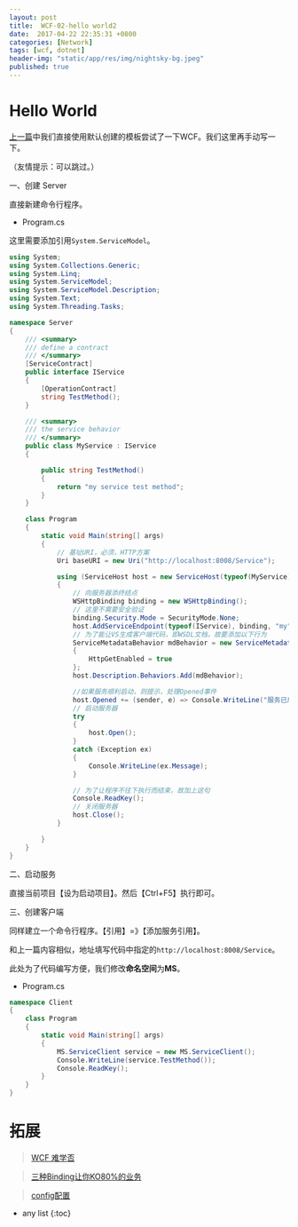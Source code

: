 ```yaml
---
layout: post
title:  WCF-02-hello world2
date:  2017-04-22 22:35:31 +0800
categories: [Network]
tags: [wcf, dotnet]
header-img: "static/app/res/img/nightsky-bg.jpeg"
published: true
---
```



# Hello World

[上一篇](http://houbb.github.io/2017/04/21/wcf)中我们直接使用默认创建的模板尝试了一下WCF。我们这里再手动写一下。

（友情提示：可以跳过。）


一、创建 Server

直接新建命令行程序。

- Program.cs

这里需要添加引用`System.ServiceModel`。


```c#
using System;
using System.Collections.Generic;
using System.Linq;
using System.ServiceModel;
using System.ServiceModel.Description;
using System.Text;
using System.Threading.Tasks;

namespace Server
{
    /// <summary>
    /// define a contract
    /// </summary>
    [ServiceContract]
    public interface IService
    {
        [OperationContract]
        string TestMethod();
    }

    /// <summary>
    /// the service behavior
    /// </summary>
    public class MyService : IService
    {

        public string TestMethod()
        {
            return "my service test method";
        }
    }

    class Program
    {
        static void Main(string[] args)
        {
            // 基址URI，必须，HTTP方案  
            Uri baseURI = new Uri("http://localhost:8008/Service");

            using (ServiceHost host = new ServiceHost(typeof(MyService), baseURI))
            {
                // 向服务器添终结点  
                WSHttpBinding binding = new WSHttpBinding();
                // 这里不需要安全验证  
                binding.Security.Mode = SecurityMode.None;
                host.AddServiceEndpoint(typeof(IService), binding, "my");
                // 为了能让VS生成客户端代码，即WSDL文档，故要添加以下行为  
                ServiceMetadataBehavior mdBehavior = new ServiceMetadataBehavior()
                {
                    HttpGetEnabled = true
                };
                host.Description.Behaviors.Add(mdBehavior);

                //如果服务顺利启动，则提示，处理Opened事件  
                host.Opened += (sender, e) => Console.WriteLine("服务已启动。");
                // 启动服务器  
                try
                {
                    host.Open();
                }
                catch (Exception ex)
                {
                    Console.WriteLine(ex.Message);
                }

                // 为了让程序不往下执行而结束，故加上这句  
                Console.ReadKey();
                // 关闭服务器  
                host.Close();
            }  

        }
    }
}
```


二、启动服务

直接当前项目【设为启动项目】。然后【Ctrl+F5】执行即可。


三、创建客户端

同样建立一个命令行程序。【引用】=》【添加服务引用】。

和上一篇内容相似，地址填写代码中指定的`http://localhost:8008/Service`。

此处为了代码编写方便，我们修改**命名空间**为**MS**。


- Program.cs

```c#
namespace Client
{
    class Program
    {
        static void Main(string[] args)
        {
            MS.ServiceClient service = new MS.ServiceClient();
            Console.WriteLine(service.TestMethod());
            Console.ReadKey();
        }
    }
}
```


# 拓展

> [WCF 难学否](http://blog.csdn.net/tcjiaan/article/details/7792726)

> [三种Binding让你KO80%的业务](http://www.cnblogs.com/huangxincheng/p/4558747.html)

> [config配置](http://www.cnblogs.com/huangxincheng/p/4562239.html)


* any list
{:toc}


